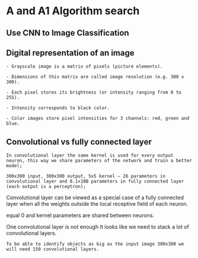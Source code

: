# A and A1 Algorithm search

## Use CNN to Image Classification


## Digital representation of an image

    - Grayscale image is a matrix of pixels (picture elements).  

    - Dimensions of this matrix are called image resolution (e.g. 300 x 300).  

    - Each pixel stores its brightness (or intensity ranging from 0 to 255).  

    - Intensity corresponds to black color.  

    - Color images store pixel intensities for 3 channels: red, green and blue.  


## Convolutional vs fully connected layer  
    In convolutional layer the same kernel is used for every output neuron, this way we share parameters of the network and train a better model;

    300x300 input, 300x300 output, 5x5 kernel – 26 parameters in convolutional layer and 8.1×10B parameters in fully connected layer (each output is a perceptron);  

   Convolutional layer can be viewed as a special case of a fully connected layer when all the weights outside the local receptive field of each neuron.  
   
   equal 0 and kernel parameters are shared between neurons.  


One convolutional layer is not enough
    It looks like we need to stack a lot of convolutional layers.

    To be able to identify objects as big as the input image 300x300 we will need 150 convolutional layers.
